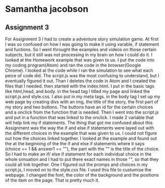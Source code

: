 # Samantha jacobson
## Assignment 3

For Assignment 3 I had to create a adventure story simulation game. At first I was so confused on how I was going to make it using varable, if statement and fuctions. So I went throught the examples and videos on those certain subjects, but it still was not processing in my brain on how I could do it. I looked at the Homework example that was given to us. I put the code into my coding program(Atom) and ran the code in the browser(Google Chrome). I looked at the code while I ran the simulation to see what each peice of code did. The script.js was the most confusing to understand, but I eventually figured it out. Than I deletes the code in Atom and I created the files that I needed. then started with the index.html. I put in the basic tags like html,head, and body. in the head tag I titled my page and linked the script.js and style.css. I also put in my meta tags. in the body tag I set up my web page by creating divs with an img, the title of the story, the first part of my story and two buttons. The buttons have an id for the certain choices and a onclick from the function that is needed. Then I went into the script.js and  put in a function that was linked to the onclick. I made 2 variable that will help link my if statements. The thing that got me confused about this Assignment was the way the if and else if statements were layed out with the different choices in the example that was given to us. I could not figure out how the choices linked together. I looked at the example and found out the at the beginning of the the if and else if statements where it says (choice == 1 && answer1 == ""), the part with the "" is the title of the choice. So I had to make an if/ else if statement for each individual choice in the whole simuation and I had to put there exact names in those "", so that they could all link together. One I figured out the promps and choices in my script.js, I moved on to the style.css file. I used this file to custumise the webpage. I changed the font, the color of the background and the positions of the item on the page. That is pretty much it.
